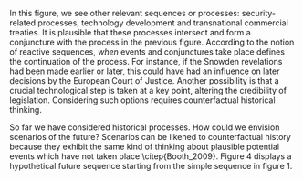 In this figure, we see other relevant sequences or processes: security-related processes, technology development and transnational commercial treaties.
It is plausible that these processes intersect and form a conjuncture with the process in the previous figure.
According to the notion of reactive sequences, *when* events and conjunctures take place defines the continuation of the process.
For instance, if the Snowden revelations had been made earlier or later, this could have had an influence on later decisions by the European Court of Justice.
Another possibility is that a crucial technological step is taken at a key point, altering the credibility of legislation.
Considering such options requires counterfactual historical thinking.

So far we have considered historical processes.
How could we envision scenarios of the future?
Scenarios can be likened to counterfactual history because they exhibit the same kind of thinking about plausible potential events which have not taken place \citep{Booth_2009}.
Figure 4 displays a hypothetical future sequence starting from the simple sequence in figure 1.